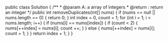 public class Solution {
    /**
     * @param A: a array of integers
     * @return : return an integer
     */
    public int removeDuplicates(int[] nums) {
        if (nums == null || nums.length == 0) {
            return 0;
        }
        int index = 0, count = 1;
        for (int i = 1; i < nums.length; i++) {
            if (nums[i] == nums[index]) {
                if (count < 2) {
                    nums[++index] = nums[i];
                    count ++;
                }
            } else {
                nums[++index] = nums[i];
                count = 1;
            }
        }
        return index + 1;
    }
}